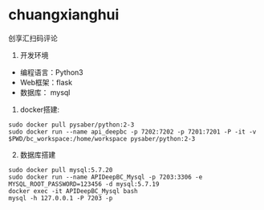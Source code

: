 # chuangxianghui

创享汇扫码评论

1. 开发环境
  - 编程语言：Python3
  - Web框架：flask
  - 数据库： mysql
  
1. docker搭建:
```
sudo docker pull pysaber/python:2-3
sudo docker run --name api_deepbc -p 7202:7202 -p 7201:7201 -P -it -v $PWD/bc_workspace:/home/workspace pysaber/python:2-3
```

2. 数据库搭建
```
sudo docker pull mysql:5.7.20
sudo docker run --name APIDeepBC_Mysql -p 7203:3306 -e MYSQL_ROOT_PASSWORD=123456 -d mysql:5.7.19
docker exec -it APIDeepBC_Mysql bash
mysql -h 127.0.0.1 -P 7203 -p